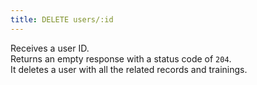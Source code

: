 ```yaml
---
title: DELETE users/:id
---
```


Receives a user ID.  
Returns an empty response with a status code of `204`.  
It deletes a user with all the related records and trainings.
